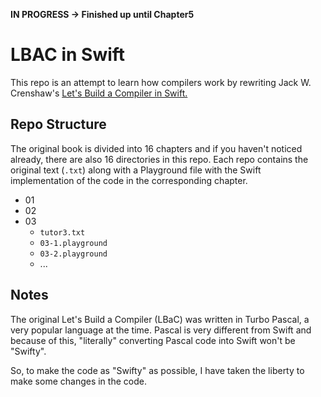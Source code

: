 **IN PROGRESS -> Finished up until Chapter5**

# LBAC in Swift
This repo is an attempt to learn how compilers work by rewriting Jack W. Crenshaw's [Let's Build a Compiler in Swift.](http://www.compilers.iecc.com/crenshaw/)

## Repo Structure
The original book is divided into 16 chapters and if you haven't noticed already, there are also 16 directories in this repo. Each repo contains the original text (`.txt`) along with a Playground file with the Swift implementation of the code in the corresponding chapter.

- 01
- 02
- 03
	- `tutor3.txt`
	- `03-1.playground`
	- `03-2.playground`
	- ...

## Notes
The original Let's Build a Compiler (LBaC) was written in Turbo Pascal, a very popular language at the time. Pascal is very different from Swift and because of this, "literally" converting Pascal code into Swift won't be "Swifty". 

So, to make the code as "Swifty" as possible, I have taken the liberty to make some changes in the code.
